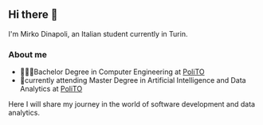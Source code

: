 ## Hi there 👋
I'm Mirko Dinapoli, an Italian student currently in Turin.

<!--
<img align="right" width="256" height="170" src="https://assets.vogue.com/photos/633eefaf4f85bd18e8ffbc47/master/w_2560%2Cc_limit/GettyImages-690073036.jpg">
-->

### About me
- 🧑🏻‍🎓Bachelor Degree in Computer Engineering at [PoliTO](https://www.polito.it/)
- 📖currently attending Master Degree in Artificial Intelligence and Data Analytics at [PoliTO](https://www.polito.it/)

Here I will share my journey in the world of software development and data analytics.
